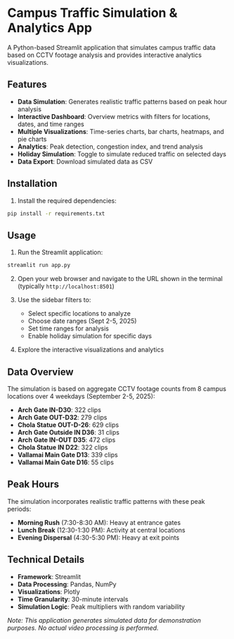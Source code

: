 # Campus Traffic Simulation & Analytics App

A Python-based Streamlit application that simulates campus traffic data based on CCTV footage analysis and provides interactive analytics visualizations.

## Features

- **Data Simulation**: Generates realistic traffic patterns based on peak hour analysis
- **Interactive Dashboard**: Overview metrics with filters for locations, dates, and time ranges
- **Multiple Visualizations**: Time-series charts, bar charts, heatmaps, and pie charts
- **Analytics**: Peak detection, congestion index, and trend analysis
- **Holiday Simulation**: Toggle to simulate reduced traffic on selected days
- **Data Export**: Download simulated data as CSV

## Installation

1. Install the required dependencies:
```bash
pip install -r requirements.txt
```

## Usage

1. Run the Streamlit application:
```bash
streamlit run app.py
```

2. Open your web browser and navigate to the URL shown in the terminal (typically `http://localhost:8501`)

3. Use the sidebar filters to:
   - Select specific locations to analyze
   - Choose date ranges (Sept 2-5, 2025)
   - Set time ranges for analysis
   - Enable holiday simulation for specific days

4. Explore the interactive visualizations and analytics

## Data Overview

The simulation is based on aggregate CCTV footage counts from 8 campus locations over 4 weekdays (September 2-5, 2025):

- **Arch Gate IN-D30**: 322 clips
- **Arch Gate OUT-D32**: 279 clips  
- **Chola Statue OUT-D-26**: 629 clips
- **Arch Gate Outside IN D36**: 31 clips
- **Arch Gate IN-OUT D35**: 472 clips
- **Chola Statue IN D22**: 322 clips
- **Vallamai Main Gate D13**: 339 clips
- **Vallamai Main Gate D16**: 55 clips

## Peak Hours

The simulation incorporates realistic traffic patterns with these peak periods:
- **Morning Rush** (7:30-8:30 AM): Heavy at entrance gates
- **Lunch Break** (12:30-1:30 PM): Activity at central locations
- **Evening Dispersal** (4:30-5:30 PM): Heavy at exit points

## Technical Details

- **Framework**: Streamlit
- **Data Processing**: Pandas, NumPy
- **Visualizations**: Plotly
- **Time Granularity**: 30-minute intervals
- **Simulation Logic**: Peak multipliers with random variability

*Note: This application generates simulated data for demonstration purposes. No actual video processing is performed.*